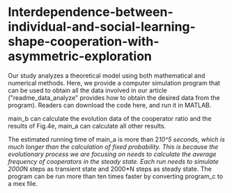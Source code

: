 # Interdependence-between-individual-and-social-learning-shape-cooperation-with-asymmetric-exploration
Our study analyzes a theoretical model using both mathematical and numerical methods. 
Here, we provide a computer simulation program that can be used to obtain all the data involved in our article ("readme_data_analyze" provides how to  obtain the desired data from the program). 
Readers can download the code here, and run it in MATLAB.

main_b can calculate the evolution data of the cooperator ratio and the results of Fig.4e, main_a can calculate all other results.

The estimated running time of main_a is more than 2*10^5 seconds, which is much longer than the calculation of fixed probability. 
This is because the evolutionary process we are focusing on needs to calculate the average frequency of cooperators in the steady state. Each run needs to simulate 2000*N steps as transient state and 2000*N steps as steady state. 
The program can be run more than ten times faster by converting program_c to a mex file.
